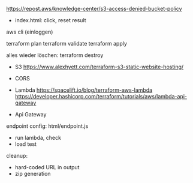 
https://repost.aws/knowledge-center/s3-access-denied-bucket-policy

- index.html: click, reset result

aws cli (einloggen)

terraform plan
terraform validate
terraform apply

alles wieder löschen:
terraform destroy



- S3
https://www.alexhyett.com/terraform-s3-static-website-hosting/
- CORS

- Lambda
https://spacelift.io/blog/terraform-aws-lambda
https://developer.hashicorp.com/terraform/tutorials/aws/lambda-api-gateway
- Api Gateway

endpoint config: html/endpoint.js

- run lambda, check
- load test


cleanup:
- hard-coded URL in output
- zip generation

